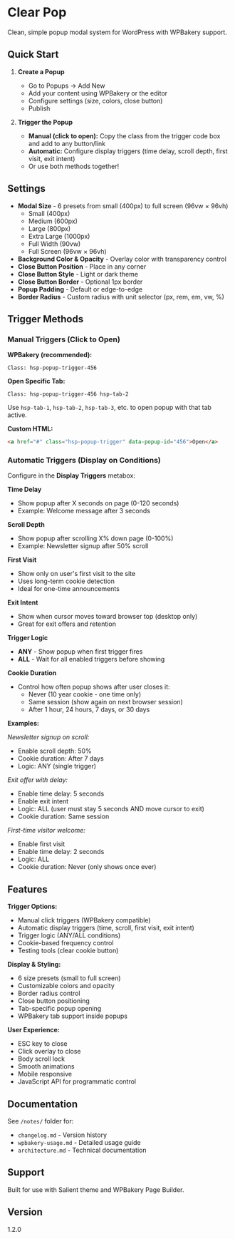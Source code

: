 # Clear Pop

Clean, simple popup modal system for WordPress with WPBakery support.

## Quick Start

1. **Create a Popup**
   - Go to Popups → Add New
   - Add your content using WPBakery or the editor
   - Configure settings (size, colors, close button)
   - Publish

2. **Trigger the Popup**
   - **Manual (click to open):** Copy the class from the trigger code box and add to any button/link
   - **Automatic:** Configure display triggers (time delay, scroll depth, first visit, exit intent)
   - Or use both methods together!

## Settings

- **Modal Size** - 6 presets from small (400px) to full screen (96vw × 96vh)
  - Small (400px)
  - Medium (600px)
  - Large (800px)
  - Extra Large (1000px)
  - Full Width (90vw)
  - Full Screen (96vw × 96vh)
- **Background Color & Opacity** - Overlay color with transparency control
- **Close Button Position** - Place in any corner
- **Close Button Style** - Light or dark theme
- **Close Button Border** - Optional 1px border
- **Popup Padding** - Default or edge-to-edge
- **Border Radius** - Custom radius with unit selector (px, rem, em, vw, %)

## Trigger Methods

### Manual Triggers (Click to Open)

**WPBakery (recommended):**
```
Class: hsp-popup-trigger-456
```

**Open Specific Tab:**
```
Class: hsp-popup-trigger-456 hsp-tab-2
```
Use `hsp-tab-1`, `hsp-tab-2`, `hsp-tab-3`, etc. to open popup with that tab active.

**Custom HTML:**
```html
<a href="#" class="hsp-popup-trigger" data-popup-id="456">Open</a>
```

### Automatic Triggers (Display on Conditions)

Configure in the **Display Triggers** metabox:

**Time Delay**
- Show popup after X seconds on page (0-120 seconds)
- Example: Welcome message after 3 seconds

**Scroll Depth**
- Show popup after scrolling X% down page (0-100%)
- Example: Newsletter signup after 50% scroll

**First Visit**
- Show only on user's first visit to the site
- Uses long-term cookie detection
- Ideal for one-time announcements

**Exit Intent**
- Show when cursor moves toward browser top (desktop only)
- Great for exit offers and retention

**Trigger Logic**
- **ANY** - Show popup when first trigger fires
- **ALL** - Wait for all enabled triggers before showing

**Cookie Duration**
- Control how often popup shows after user closes it:
  - Never (10 year cookie - one time only)
  - Same session (show again on next browser session)
  - After 1 hour, 24 hours, 7 days, or 30 days

**Examples:**

*Newsletter signup on scroll:*
- Enable scroll depth: 50%
- Cookie duration: After 7 days
- Logic: ANY (single trigger)

*Exit offer with delay:*
- Enable time delay: 5 seconds
- Enable exit intent
- Logic: ALL (user must stay 5 seconds AND move cursor to exit)
- Cookie duration: Same session

*First-time visitor welcome:*
- Enable first visit
- Enable time delay: 2 seconds
- Logic: ALL
- Cookie duration: Never (only shows once ever)

## Features

**Trigger Options:**
- Manual click triggers (WPBakery compatible)
- Automatic display triggers (time, scroll, first visit, exit intent)
- Trigger logic (ANY/ALL conditions)
- Cookie-based frequency control
- Testing tools (clear cookie button)

**Display & Styling:**
- 6 size presets (small to full screen)
- Customizable colors and opacity
- Border radius control
- Close button positioning
- Tab-specific popup opening
- WPBakery tab support inside popups

**User Experience:**
- ESC key to close
- Click overlay to close
- Body scroll lock
- Smooth animations
- Mobile responsive
- JavaScript API for programmatic control

## Documentation

See `/notes/` folder for:
- `changelog.md` - Version history
- `wpbakery-usage.md` - Detailed usage guide
- `architecture.md` - Technical documentation

## Support

Built for use with Salient theme and WPBakery Page Builder.

## Version

1.2.0
